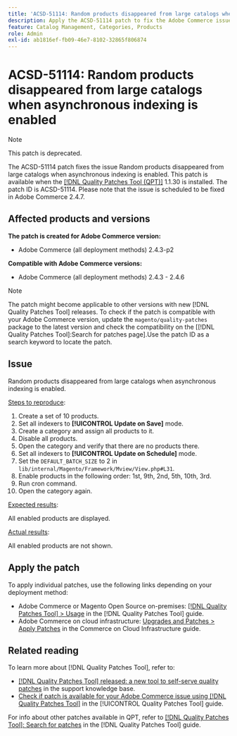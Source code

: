 ```yaml
---
title: 'ACSD-51114: Random products disappeared from large catalogs when asynchronous indexing is enabled'
description: Apply the ACSD-51114 patch to fix the Adobe Commerce issue Random products disappeared from large catalogs when asynchronous indexing is enabled.
feature: Catalog Management, Categories, Products
role: Admin
exl-id: ab1816ef-fb09-46e7-8102-32865f806874
---
```

# ACSD-51114: Random products disappeared from large catalogs when asynchronous indexing is enabled

>[!NOTE]
>
>This patch is deprecated.

The ACSD-51114 patch fixes the issue Random products disappeared from large catalogs when asynchronous indexing is enabled. This patch is available when the [[!DNL Quality Patches Tool (QPT)]](https://experienceleague.adobe.com/en/docs/commerce-knowledge-base/kb/announcements/commerce-announcements/magento-quality-patches-released-new-tool-to-self-serve-quality-patches) 1.1.30 is installed. The patch ID is ACSD-51114. Please note that the issue is scheduled to be fixed in Adobe Commerce 2.4.7.

## Affected products and versions

**The patch is created for Adobe Commerce version:**

* Adobe Commerce (all deployment methods) 2.4.3-p2

**Compatible with Adobe Commerce versions:**

* Adobe Commerce (all deployment methods) 2.4.3 - 2.4.6

>[!NOTE]
>
>The patch might become applicable to other versions with new [!DNL Quality Patches Tool] releases. To check if the patch is compatible with your Adobe Commerce version, update the `magento/quality-patches` package to the latest version and check the compatibility on the [[!DNL Quality Patches Tool]:Search for patches page].Use the patch ID as a search keyword to locate the patch.

## Issue

Random products disappeared from large catalogs when asynchronous indexing is enabled.

<u>Steps to reproduce</u>:

1. Create a set of 10 products.
1. Set all indexers to **[!UICONTROL Update on Save]** mode.
1. Create a category and assign all products to it.
1. Disable all products.
1. Open the category and verify that there are no products there.
1. Set all indexers to **[!UICONTROL Update on Schedule]** mode.
1. Set the `DEFAULT_BATCH_SIZE` to 2 in  `lib/internal/Magento/Framework/Mview/View.php#L31`.
1. Enable products in the following order: 1st, 9th, 2nd, 5th, 10th, 3rd.
1. Run cron command.
1. Open the category again.

<u>Expected results</u>:

All enabled products are displayed.

<u>Actual results</u>:

All enabled products are not shown.

## Apply the patch

To apply individual patches, use the following links depending on your deployment method:

* Adobe Commerce or Magento Open Source on-premises: [[!DNL Quality Patches Tool] > Usage](/help/tools/quality-patches-tool/usage.md) in the [!DNL Quality Patches Tool] guide.
* Adobe Commerce on cloud infrastructure: [Upgrades and Patches > Apply Patches](https://experienceleague.adobe.com/docs/commerce-cloud-service/user-guide/develop/upgrade/apply-patches.html) in the Commerce on Cloud Infrastructure guide.

## Related reading

To learn more about [!DNL Quality Patches Tool], refer to:

* [[!DNL Quality Patches Tool] released: a new tool to self-serve quality patches](https://experienceleague.adobe.com/en/docs/commerce-knowledge-base/kb/announcements/commerce-announcements/magento-quality-patches-released-new-tool-to-self-serve-quality-patches) in the support knowledge base.
* [Check if patch is available for your Adobe Commerce issue using [!DNL Quality Patches Tool]](/help/tools/quality-patches-tool/patches-available-in-qpt/check-patch-for-magento-issue-with-magento-quality-patches.md) in the [!UICONTROL Quality Patches Tool] guide.


For info about other patches available in QPT, refer to [[!DNL Quality Patches Tool]: Search for patches](https://experienceleague.adobe.com/tools/commerce-quality-patches/index.html) in the [!DNL Quality Patches Tool] guide.
